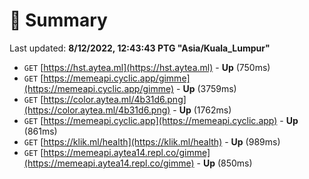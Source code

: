 # 📖 Summary
Last updated: **8/12/2022, 12:43:43 PTG "Asia/Kuala_Lumpur"**

- `GET` [https://hst.aytea.ml](https://hst.aytea.ml) - **Up** (750ms)
- `GET` [https://memeapi.cyclic.app/gimme](https://memeapi.cyclic.app/gimme) - **Up** (3759ms)
- `GET` [https://color.aytea.ml/4b31d6.png](https://color.aytea.ml/4b31d6.png) - **Up** (1762ms)
- `GET` [https://memeapi.cyclic.app](https://memeapi.cyclic.app) - **Up** (861ms)
- `GET` [https://klik.ml/health](https://klik.ml/health) - **Up** (989ms)
- `GET` [https://memeapi.aytea14.repl.co/gimme](https://memeapi.aytea14.repl.co/gimme) - **Up** (850ms)
